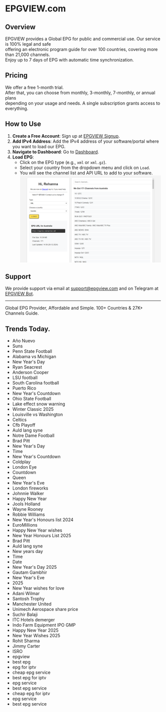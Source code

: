 # EPGVIEW.com



## Overview
EPGVIEW provides a Global EPG for public and commercial use. Our service is 100% legal and safe\
offering an electronic program guide for over 100 countries, covering more than 21,000 channels.\
Enjoy up to 7 days of EPG with automatic time synchronization.

## Pricing
We offer a free 1-month trial. \
After that, you can choose from monthly, 3-monthly, 7-monthly, or annual plans \
depending on your usage and needs. A single subscription grants access to everything.

## How to Use
1. **Create a Free Account**: Sign up at [EPGVIEW Signup](https://epgview.com/signup.php).
2. **Add IPv4 Address**: Add the IPv4 address of your software/portal where you want to load our EPG.
3. **Navigate to Dashboard**: Go to [Dashboard](https://epgview.com/dashboard.php).
4. **Load EPG**:
   - Click on the EPG type (e.g., `xml` or `xml.gz`).
   - Select your country from the dropdown menu and click on `Load`.
   - You will see the channel list and API URL to add to your software.
![EPGVIEW](img/dashboard.png)
## Support
We provide support via email at [support@epgview.com](mailto:support@epgview.com) and on Telegram at [EPGVIEW Bot](https://t.me/epgview_bot).

---

Global EPG Provider, Affordable and Simple. 100+ Countries & 27K+ Channels Guide.

## Trends Today.

- Año Nuevo
- Suns
- Penn State Football
- Alabama vs Michigan
- New Year's Day
- Ryan Seacrest
- Anderson Cooper
- LSU football
- South Carolina football
- Puerto Rico
- New Year's Countdown
- Ohio State Football
- Lake effect snow warning
- Winter Classic 2025
- Louisville vs Washington
- Celtics
- Cfb Playoff
- Auld lang syne
- Notre Dame Football
- Brad Pitt
- New Year's Day
- Time
- New Year's Countdown
- Coldplay
- London Eye
- Countdown
- Queen
- New Year's Eve
- London fireworks
- Johnnie Walker
- Happy New Year
- Jools Holland
- Wayne Rooney
- Robbie Williams
- New Year's Honours list 2024
- EuroMillions
- Happy New Year wishes
- New Year Honours List 2025
- Brad Pitt
- Auld lang syne
- New years day
- Time
- Date
- New Year's Day 2025
- Gautam Gambhir
- New Year's Eve
- 2025
- New Year wishes for love
- Adani Wilmar
- Santosh Trophy
- Manchester United
- Unimech Aerospace share price
- Suchir Balaji
- ITC Hotels demerger
- Indo Farm Equipment IPO GMP
- Happy New Year 2025
- New Year Wishes 2025
- Rohit Sharma
- Jimmy Carter
- ISRO
- epgview
- best epg
- epg for iptv
- cheap epg service
- best epg for iptv
- epg service
- best epg service
- cheap epg for iptv
- epg service
- best epg service
